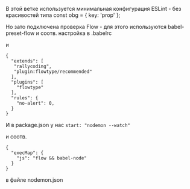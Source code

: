 В этой ветке используется минимальная конфигурация ESLint - без красивостей типа const obg = { key: 'prop' };

Но зато подключена проверка Flow - для этого используются babel-preset-flow и соотв. настройка в .babelrc

и

```
{
  "extends": [
   "rallycoding",
   "plugin:flowtype/recommended"
  ],
  "plugins": [
    "flowtype"
  ],
  "rules": {
    "no-alert": 0,
  }
}

```

И в package.json у нас `start: "nodemon --watch"`

и соотв.

```
{
  "execMap": {
    "js": "flow && babel-node"
  }
}
```
в файле nodemon.json

